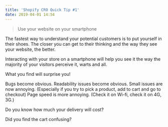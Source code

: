 ```yaml
---
title: 'Shopify CRO Quick Tip #1'
date: 2019-04-01 14:54
---
```


> Use your website on your smartphone

The fastest way to understand your potential customers is to put yourself in their shoes. The closer you can get to their thinking and the way they see your website, the better.

Interacting with your store on a smartphone will help you see it the way the majority of your visitors perceive it, warts and all. 

What you find will surprise you!

Bugs become obvious. 
Readability issues become obvious. 
Small issues are now annoying. (Especially if you try to pick a product, add to cart and go to checkout)
Page speed is more annoying. (Check it on Wi-fi, check it on 4G, 3G.) 

Do you know how much your delivery will cost?

Did you find the cart confusing? 



